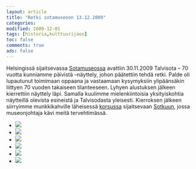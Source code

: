 ```yaml
--- 
layout: article 
title: "Retki sotamuseoon 13.12.2009" 
categories: 
modified: 2009-12-01 
tags: [historia,kulttuurijaos]
toc: false 
comments: true 
ads: false 
--- 
```


Helsingissä sijaitsevassa
[Sotamuseossa](http://www.mpkk.fi/fi/sotamuseo/) avattiin 30.11.2009
Talvisota – 70 vuotta kunniamme päivistä –näyttely, johon päätettiin
tehdä retki. Palde oli lupautunut toimimaan oppaana ja vastaamaan
kysymyksiin ylipäänsäkin liittyen 70 vuoden takaiseen tilanteeseen.
Lyhyen alustuksen jälkeen kierrettiin näyttely läpi. Samalla kuulimme
mielenkiintoisia yksityiskohtia näytteillä olevista esineistä ja
Talvisodasta yleisesti. Kierroksen jälkeen siirryimme munkkikahville
läheisessä [korsussa](http://fi.wikipedia.org/wiki/Korsu) sijaitsevaan
[Sotkuun](http://www.sotilaskotiliitto.fi/), jossa museonjohtaja kävi
meitä tervehtimässä.

<div class="image-gallery">

-   [![](/Media/Default/ImageGalleries/retki-sotamuseoon-13.12.2009/Thumbnails/1.jpg)](/Media/Default/ImageGalleries/retki-sotamuseoon-13.12.2009/1.jpg)
-   [![](/Media/Default/ImageGalleries/retki-sotamuseoon-13.12.2009/Thumbnails/2.jpg)](/Media/Default/ImageGalleries/retki-sotamuseoon-13.12.2009/2.jpg)
-   [![](/Media/Default/ImageGalleries/retki-sotamuseoon-13.12.2009/Thumbnails/3.jpg)](/Media/Default/ImageGalleries/retki-sotamuseoon-13.12.2009/3.jpg)
-   [![](/Media/Default/ImageGalleries/retki-sotamuseoon-13.12.2009/Thumbnails/4.jpg)](/Media/Default/ImageGalleries/retki-sotamuseoon-13.12.2009/4.jpg)
-   [![](/Media/Default/ImageGalleries/retki-sotamuseoon-13.12.2009/Thumbnails/6.jpg)](/Media/Default/ImageGalleries/retki-sotamuseoon-13.12.2009/6.jpg)
-   [![](/Media/Default/ImageGalleries/retki-sotamuseoon-13.12.2009/Thumbnails/7.jpg)](/Media/Default/ImageGalleries/retki-sotamuseoon-13.12.2009/7.jpg)

</div>
